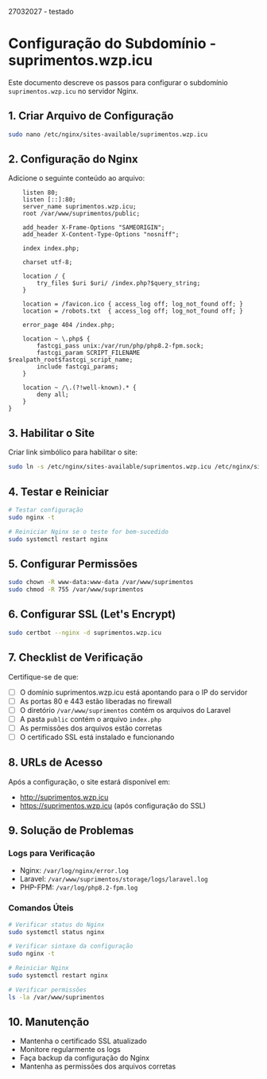 27032027 - testado
# Configuração do Subdomínio - suprimentos.wzp.icu

Este documento descreve os passos para configurar o subdomínio `suprimentos.wzp.icu` no servidor Nginx.

## 1. Criar Arquivo de Configuração

```bash
sudo nano /etc/nginx/sites-available/suprimentos.wzp.icu
```

## 2. Configuração do Nginx

Adicione o seguinte conteúdo ao arquivo:

```server {
    listen 80;
    listen [::]:80;
    server_name suprimentos.wzp.icu;
    root /var/www/suprimentos/public;

    add_header X-Frame-Options "SAMEORIGIN";
    add_header X-Content-Type-Options "nosniff";

    index index.php;

    charset utf-8;

    location / {
        try_files $uri $uri/ /index.php?$query_string;
    }

    location = /favicon.ico { access_log off; log_not_found off; }
    location = /robots.txt  { access_log off; log_not_found off; }

    error_page 404 /index.php;

    location ~ \.php$ {
        fastcgi_pass unix:/var/run/php/php8.2-fpm.sock;
        fastcgi_param SCRIPT_FILENAME $realpath_root$fastcgi_script_name;
        include fastcgi_params;
    }

    location ~ /\.(?!well-known).* {
        deny all;
    }
}
```

## 3. Habilitar o Site

Criar link simbólico para habilitar o site:

```bash
sudo ln -s /etc/nginx/sites-available/suprimentos.wzp.icu /etc/nginx/sites-enabled/
```

## 4. Testar e Reiniciar

```bash
# Testar configuração
sudo nginx -t

# Reiniciar Nginx se o teste for bem-sucedido
sudo systemctl restart nginx
```

## 5. Configurar Permissões

```bash
sudo chown -R www-data:www-data /var/www/suprimentos
sudo chmod -R 755 /var/www/suprimentos
```

## 6. Configurar SSL (Let's Encrypt)

```bash
sudo certbot --nginx -d suprimentos.wzp.icu
```

## 7. Checklist de Verificação

Certifique-se de que:

- [ ] O domínio suprimentos.wzp.icu está apontando para o IP do servidor
- [ ] As portas 80 e 443 estão liberadas no firewall
- [ ] O diretório `/var/www/suprimentos` contém os arquivos do Laravel
- [ ] A pasta `public` contém o arquivo `index.php`
- [ ] As permissões dos arquivos estão corretas
- [ ] O certificado SSL está instalado e funcionando

## 8. URLs de Acesso

Após a configuração, o site estará disponível em:
- http://suprimentos.wzp.icu
- https://suprimentos.wzp.icu (após configuração do SSL)

## 9. Solução de Problemas

### Logs para Verificação
- Nginx: `/var/log/nginx/error.log`
- Laravel: `/var/www/suprimentos/storage/logs/laravel.log`
- PHP-FPM: `/var/log/php8.2-fpm.log`

### Comandos Úteis
```bash
# Verificar status do Nginx
sudo systemctl status nginx

# Verificar sintaxe da configuração
sudo nginx -t

# Reiniciar Nginx
sudo systemctl restart nginx

# Verificar permissões
ls -la /var/www/suprimentos
```

## 10. Manutenção

- Mantenha o certificado SSL atualizado
- Monitore regularmente os logs
- Faça backup da configuração do Nginx
- Mantenha as permissões dos arquivos corretas 